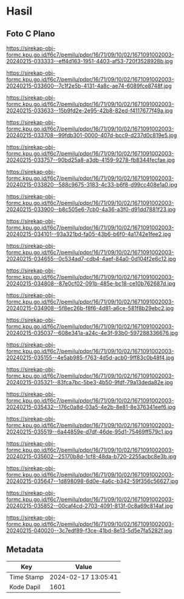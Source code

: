 # Hasil

## Foto C Plano

https://sirekap-obj-formc.kpu.go.id/f6c7/pemilu/pdpr/16/71/09/10/02/1671091002003-20240215-033333--eff4d163-1951-4403-af53-720f3528928b.jpg

https://sirekap-obj-formc.kpu.go.id/f6c7/pemilu/pdpr/16/71/09/10/02/1671091002003-20240215-033600--7c1f2e5b-4131-4a8c-ae74-6089fce8748f.jpg

https://sirekap-obj-formc.kpu.go.id/f6c7/pemilu/pdpr/16/71/09/10/02/1671091002003-20240215-033633--15b9fd2e-2e95-42b8-82ed-f4117677f49a.jpg

https://sirekap-obj-formc.kpu.go.id/f6c7/pemilu/pdpr/16/71/09/10/02/1671091002003-20240215-033708--99fdb301-0000-407d-bcc9-d237d0c819e5.jpg

https://sirekap-obj-formc.kpu.go.id/f6c7/pemilu/pdpr/16/71/09/10/02/1671091002003-20240215-033757--90bd25a8-a3db-4159-9278-fb8344fecfae.jpg

https://sirekap-obj-formc.kpu.go.id/f6c7/pemilu/pdpr/16/71/09/10/02/1671091002003-20240215-033820--588c9675-3183-4c33-b6f8-d99cc408e1a0.jpg

https://sirekap-obj-formc.kpu.go.id/f6c7/pemilu/pdpr/16/71/09/10/02/1671091002003-20240215-033900--b8c505e6-7cb0-4a36-a3f0-d91dd7881f23.jpg

https://sirekap-obj-formc.kpu.go.id/f6c7/pemilu/pdpr/16/71/09/10/02/1671091002003-20240215-034101--93a321bd-fa05-43b6-b6f0-4a1742e1fee2.jpg

https://sirekap-obj-formc.kpu.go.id/f6c7/pemilu/pdpr/16/71/09/10/02/1671091002003-20240215-034655--0c534ad7-cdb4-4aef-84a0-0d104f2e6c12.jpg

https://sirekap-obj-formc.kpu.go.id/f6c7/pemilu/pdpr/16/71/09/10/02/1671091002003-20240215-034808--87e0cf02-091b-485e-bc18-ce10b762687d.jpg

https://sirekap-obj-formc.kpu.go.id/f6c7/pemilu/pdpr/16/71/09/10/02/1671091002003-20240215-034908--5f8ec26b-f8f6-4d81-a6ce-581f8b29ebc2.jpg

https://sirekap-obj-formc.kpu.go.id/f6c7/pemilu/pdpr/16/71/09/10/02/1671091002003-20240215-035037--608e341a-a24c-4e3f-93b0-597288336676.jpg

https://sirekap-obj-formc.kpu.go.id/f6c7/pemilu/pdpr/16/71/09/10/02/1671091002003-20240215-035155--4e5ab985-f763-4d5d-acb0-9ff83c0b48f4.jpg

https://sirekap-obj-formc.kpu.go.id/f6c7/pemilu/pdpr/16/71/09/10/02/1671091002003-20240215-035321--83fca7bc-5be3-4b50-9fdf-79a13deda82e.jpg

https://sirekap-obj-formc.kpu.go.id/f6c7/pemilu/pdpr/16/71/09/10/02/1671091002003-20240215-035432--176c0a8d-03a5-4e2b-8e81-8e376341eef6.jpg

https://sirekap-obj-formc.kpu.go.id/f6c7/pemilu/pdpr/16/71/09/10/02/1671091002003-20240215-035519--6a44859e-d7df-46de-95d1-75469ff579c1.jpg

https://sirekap-obj-formc.kpu.go.id/f6c7/pemilu/pdpr/16/71/09/10/02/1671091002003-20240215-035602--25170b8d-1cf8-48da-b720-2255acbc8e3b.jpg

https://sirekap-obj-formc.kpu.go.id/f6c7/pemilu/pdpr/16/71/09/10/02/1671091002003-20240215-035647--1d898098-6d0e-4a6c-b342-59f356c56627.jpg

https://sirekap-obj-formc.kpu.go.id/f6c7/pemilu/pdpr/16/71/09/10/02/1671091002003-20240215-035852--00caf4cd-2703-4091-813f-0c8a69c814af.jpg

https://sirekap-obj-formc.kpu.go.id/f6c7/pemilu/pdpr/16/71/09/10/02/1671091002003-20240215-040020--3c7edf89-f3ce-41bd-8e13-5d5e7fa5282f.jpg


## Metadata

| Key        | Value               |
| ---------- | ------------------- |
| Time Stamp | 2024-02-17 13:05:41 |
| Kode Dapil | 1601                |



